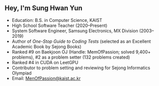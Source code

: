 ## Hey, I'm Sung Hwan Yun

- Education: B.S. in Computer Science, KAIST
- High School Software Teacher (2020–Present)
- System Software Engineer, Samsung Electronics, MX Division (2003–2019)
- Author of *One-Stop Guide to Coding Tests* (selected as an Excellent Academic Book by Sejong Books)
- Ranked #9 on Baekjoon OJ (Handle: MemOfPassion; solved 9,400+ problems), #2 as a problem setter (132 problems created)
- Ranked #4 in CUDA on LeetGPU
- Contributor to problem setting and reviewing for Sejong Informatics Olympiad
- Email: MenOfPassion@kaist.ac.kr
